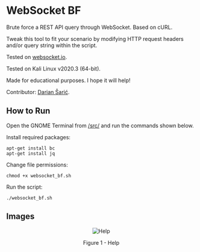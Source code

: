 # WebSocket BF

Brute force a REST API query through WebSocket. Based on cURL.

Tweak this tool to fit your scenario by modifying HTTP request headers and/or query string within the script.

Tested on [websocket.io](https://socket.io/).

Tested on Kali Linux v2020.3 (64-bit).

Made for educational purposes. I hope it will help!

Contributor: [Darian Šarić](https://github.com/dariansaric).

## How to Run

Open the GNOME Terminal from [/src/](https://github.com/ivan-sincek/websocket-bf/tree/master/src) and run the commands shown below.

Install required packages:

```fundamental
apt-get install bc
apt-get install jq
```

Change file permissions:

```fundamental
chmod +x websocket_bf.sh
```

Run the script:

```fundamental
./websocket_bf.sh
```

## Images

<p align="center"><img src="https://github.com/ivan-sincek/websocket-bf/blob/master/img/help.jpg" alt="Help"></p>

<p align="center">Figure 1 - Help</p>
